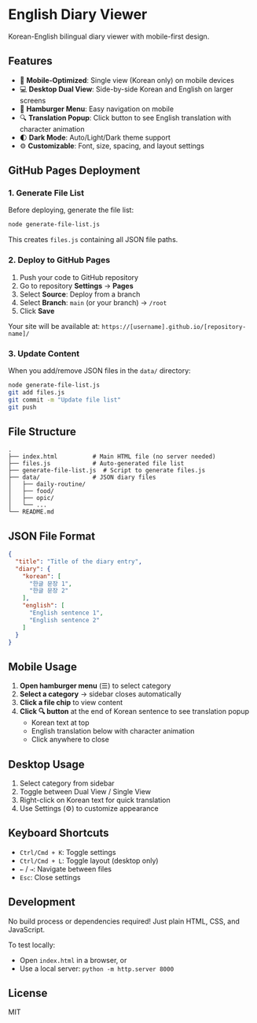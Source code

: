 # English Diary Viewer

Korean-English bilingual diary viewer with mobile-first design.

## Features

- 📱 **Mobile-Optimized**: Single view (Korean only) on mobile devices
- 💻 **Desktop Dual View**: Side-by-side Korean and English on larger screens
- 🍔 **Hamburger Menu**: Easy navigation on mobile
- 🔍 **Translation Popup**: Click button to see English translation with character animation
- 🌓 **Dark Mode**: Auto/Light/Dark theme support
- ⚙️ **Customizable**: Font, size, spacing, and layout settings

## GitHub Pages Deployment

### 1. Generate File List

Before deploying, generate the file list:

```bash
node generate-file-list.js
```

This creates `files.js` containing all JSON file paths.

### 2. Deploy to GitHub Pages

1. Push your code to GitHub repository
2. Go to repository **Settings** → **Pages**
3. Select **Source**: Deploy from a branch
4. Select **Branch**: `main` (or your branch) → `/root`
5. Click **Save**

Your site will be available at: `https://[username].github.io/[repository-name]/`

### 3. Update Content

When you add/remove JSON files in the `data/` directory:

```bash
node generate-file-list.js
git add files.js
git commit -m "Update file list"
git push
```

## File Structure

```
.
├── index.html          # Main HTML file (no server needed)
├── files.js            # Auto-generated file list
├── generate-file-list.js  # Script to generate files.js
├── data/               # JSON diary files
│   ├── daily-routine/
│   ├── food/
│   ├── opic/
│   └── ...
└── README.md
```

## JSON File Format

```json
{
  "title": "Title of the diary entry",
  "diary": {
    "korean": [
      "한글 문장 1",
      "한글 문장 2"
    ],
    "english": [
      "English sentence 1",
      "English sentence 2"
    ]
  }
}
```

## Mobile Usage

1. **Open hamburger menu** (☰) to select category
2. **Select a category** → sidebar closes automatically
3. **Click a file chip** to view content
4. **Click 🔍 button** at the end of Korean sentence to see translation popup
   - Korean text at top
   - English translation below with character animation
   - Click anywhere to close

## Desktop Usage

1. Select category from sidebar
2. Toggle between Dual View / Single View
3. Right-click on Korean text for quick translation
4. Use Settings (⚙️) to customize appearance

## Keyboard Shortcuts

- `Ctrl/Cmd + K`: Toggle settings
- `Ctrl/Cmd + L`: Toggle layout (desktop only)
- `←` / `→`: Navigate between files
- `Esc`: Close settings

## Development

No build process or dependencies required! Just plain HTML, CSS, and JavaScript.

To test locally:
- Open `index.html` in a browser, or
- Use a local server: `python -m http.server 8000`

## License

MIT
